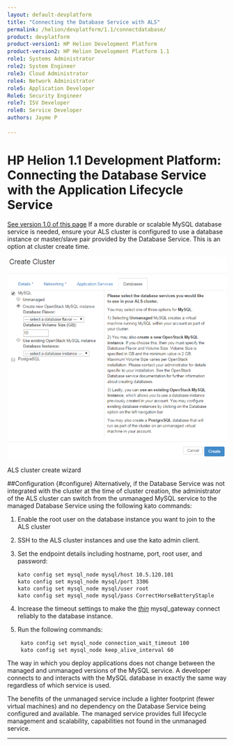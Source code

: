 ```yaml
---
layout: default-devplatform
title: "Connecting the Database Service with ALS"
permalink: /helion/devplatform/1.1/connectdatabase/
product: devplatform
product-version1: HP Helion Development Platform
product-version2: HP Helion Development Platform 1.1
role1: Systems Administrator 
role2: System Engineer
role3: Cloud Administrator
role4: Network Administrator
role5: Application Developer
Role6: Security Engineer
role7: ISV Developer 
role8: Service Developer
authors: Jayme P

---
```

<!--PUBLISHED-->

# HP Helion 1.1 Development Platform: Connecting the Database Service with the Application Lifecycle Service
[See version 1.0 of this page](/helion/devplatform/connectdatabase/)
If a more durable or scalable MySQL database service is needed, ensure your ALS cluster is configured to use a database instance or master/slave pair provided by the Database Service. This is an option at cluster create time.

<img src="media/databaseALS.png"/>

ALS cluster create wizard

##Configuration {#configure} 
Alternatively, if the Database Service was not integrated with the cluster at the time of cluster creation, the administrator of the ALS cluster can switch from the unmanaged MySQL service to the managed Database Service using the following kato commands:

1. Enable the root user on the database instance you want to join to the ALS cluster
2.	SSH to the ALS cluster instances and use the kato admin client. 
3.	Set the endpoint details including hostname, port, root user, and password:
	
		kato config set mysql_node mysql/host 10.5.120.101
		kato config set mysql_node mysql/port 3306
		kato config set mysql_node mysql/user root
		kato config set mysql_node mysql/pass CorrectHorseBatteryStaple
1. Increase the timeout settings to make the [*thin*](http://code.macournoyer.com/thin/) mysql\_gateway connect reliably to the database instance. 
2. Run the following commands:

    	kato config set mysql_node connection_wait_timeout 100
    	kato config set mysql_node keep_alive_interval 60

The way in which you deploy applications does not change between the managed and unmanaged versions of the MySQL service. A developer connects to and interacts with the MySQL database in exactly the same way regardless of which service is used.

The benefits of the unmanaged service include a lighter footprint (fewer virtual machines) and no dependency on the Database Service being configured and available. The managed service provides full lifecycle management and scalability, capabilities not found in the unmanaged service.

----


 
